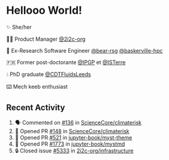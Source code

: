 # Hellooo World!

✨ She/her

👩‍💻 Product Manager [@2i2c-org](https://2i2c.org/)

🐻 Ex-Research Software Engineer [@bear-rsg](https://github.com/bear-rsg) [@baskerville-hpc](https://github.com/baskerville-hpc) 

🇫🇷 Former post-doctorante [@IPGP](https://github.com/IPGP) et [@ISTerre](https://www.isterre.fr/) 

💧 PhD graduate [@CDTFluidsLeeds](https://fluid-dynamics.leeds.ac.uk/) 

⌨️ Mech keeb enthusiast 

## Recent Activity 

<!--START_SECTION:activity-->
1. 🗣 Commented on [#136](https://github.com/ScienceCore/climaterisk/issues/136#issuecomment-2586918640) in [ScienceCore/climaterisk](https://github.com/ScienceCore/climaterisk)
2. 💪 Opened PR [#148](https://github.com/ScienceCore/climaterisk/pull/148) in [ScienceCore/climaterisk](https://github.com/ScienceCore/climaterisk)
3. 💪 Opened PR [#521](https://github.com/jupyter-book/myst-theme/pull/521) in [jupyter-book/myst-theme](https://github.com/jupyter-book/myst-theme)
4. 💪 Opened PR [#1773](https://github.com/jupyter-book/mystmd/pull/1773) in [jupyter-book/mystmd](https://github.com/jupyter-book/mystmd)
5. 🔒 Closed issue [#5333](https://github.com/2i2c-org/infrastructure/issues/5333) in [2i2c-org/infrastructure](https://github.com/2i2c-org/infrastructure)
<!--END_SECTION:activity-->
